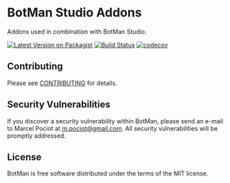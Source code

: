 # BotMan Studio Addons

Addons used in combination with BotMan Studio.

[![Latest Version on Packagist](https://img.shields.io/packagist/v/botman/studio-addons.svg?style=flat-square)](https://packagist.org/packages/botman/studio-addons)
[![Build Status](https://travis-ci.org/botman/studio-addons.svg?branch=master)](https://travis-ci.org/botman/studio-addons)
[![codecov](https://codecov.io/gh/botman/studio-addons/branch/master/graph/badge.svg)](https://codecov.io/gh/botman/studio-addons)


## Contributing

Please see [CONTRIBUTING](CONTRIBUTING.md) for details.

## Security Vulnerabilities

If you discover a security vulnerability within BotMan, please send an e-mail to Marcel Pociot at m.pociot@gmail.com. All security vulnerabilities will be promptly addressed.

## License

BotMan is free software distributed under the terms of the MIT license.
 
